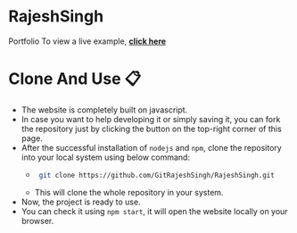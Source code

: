 # RajeshSingh
Portfolio
To view a live example, **[click here](https://gitrajeshsingh.github.io/rajeshsingh)**

# Clone And Use 📋

- The website is completely built on javascript.
- In case you want to help developing it or simply saving it, you can fork the repository just by clicking the button on the top-right corner of this page.
- After the successful installation of `nodejs` and `npm`, clone the repository into your local system using below command:
  - ```bash
     git clone https://github.com/GitRajeshSingh/RajeshSingh.git
    ```
  - This will clone the whole repository in your system.
- Now, the project is ready to use.
- You can check it using `npm start`, it will open the website locally on your browser.
